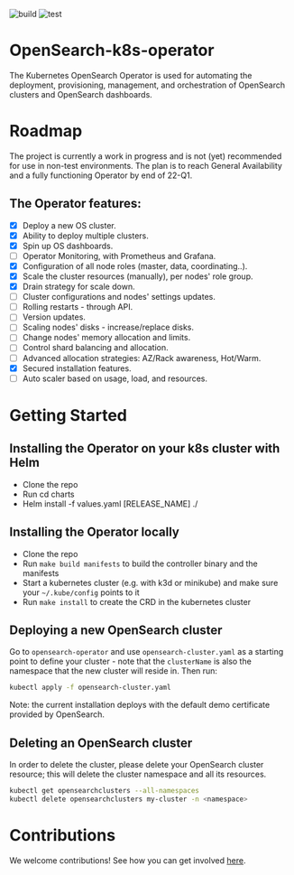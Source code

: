 ![build](https://github.com/opster/opensearch-k8s-operator/actions/workflows/docker-build.yaml/badge.svg) ![test](https://github.com/opster/opensearch-k8s-operator/actions/workflows/testing.yaml/badge.svg)

# OpenSearch-k8s-operator
The Kubernetes OpenSearch Operator is used for automating the deployment, provisioning, management, and orchestration of OpenSearch clusters and OpenSearch dashboards.

# Roadmap
The project is currently a work in progress and is not (yet) recommended for use in non-test environments. The plan is to reach General Availability and a fully functioning Operator by end of 22-Q1.

## The Operator features:
- [x] Deploy a new OS cluster.
- [x] Ability to deploy multiple clusters.
- [x] Spin up OS dashboards.
- [ ] Operator Monitoring, with Prometheus and Grafana.
- [x] Configuration of all node roles (master, data, coordinating..).
- [x] Scale the cluster resources (manually), per nodes' role group. 
- [x] Drain strategy for scale down.
- [ ] Cluster configurations and nodes' settings updates.
- [ ] Rolling restarts - through API.
- [ ] Version updates.
- [ ] Scaling nodes' disks - increase/replace disks.
- [ ] Change nodes' memory allocation and limits.
- [ ] Control shard balancing and allocation.
- [ ] Advanced allocation strategies: AZ/Rack awareness, Hot/Warm.
- [x] Secured installation features.
- [ ] Auto scaler based on usage, load, and resources.

# Getting Started

## Installing the Operator on your k8s cluster with Helm

- Clone the repo
- Run cd charts
- Helm install -f values.yaml [RELEASE_NAME] ./

## Installing the Operator locally

- Clone the repo
- Run `make build manifests` to build the controller binary and the manifests
- Start a kubernetes cluster (e.g. with k3d or minikube) and make sure your `~/.kube/config` points to it
- Run `make install` to create the CRD in the kubernetes cluster

## Deploying a new OpenSearch cluster

Go to `opensearch-operator` and use `opensearch-cluster.yaml` as a starting point to define your cluster - note that the `clusterName` is also the namespace that the new cluster will reside in. Then run:

```bash
kubectl apply -f opensearch-cluster.yaml
```

Note: the current installation deploys with the default demo certificate provided by OpenSearch.

## Deleting an OpenSearch cluster

In order to delete the cluster, please delete your OpenSearch cluster resource; this will delete the cluster namespace and all its resources.

```bash
kubectl get opensearchclusters --all-namespaces
kubectl delete opensearchclusters my-cluster -n <namespace>
```

# Contributions

We welcome contributions! See how you can get involved [here](https://github.com/opster/opensearch-k8s-operator/blob/main/CONTRIBUTING.md).
